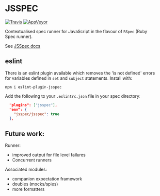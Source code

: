 # JSSPEC
[![Travis](https://img.shields.io/travis/jsspec/jsspec/master.svg?logo=travis&style=for-the-badge)](https://travis-ci.org/jsspec/jsspec)
[![AppVeyor](https://img.shields.io/appveyor/ci/HookyQR/jsspec/master.svg?logo=appveyor&style=for-the-badge)](https://ci.appveyor.com/project/HookyQR/jsspec)

Contextualised spec runner for JavaScript in the flavour of `RSpec` (Ruby Spec runner).

See [JSSpec docs](https://jsspec.github.io/)


## eslint
There is an eslint plugin available which removes the 'is not defined' errors for variables defined in `set` and `subject` statements. Install with:

`npm i eslint-plugin-jsspec`

Add the following to your `.eslintrc.json` file in your spec directory:
```json
  "plugins": ["jsspec"],
  "env": {
    "jsspec/jsspec": true
  },
```

## Future work:
Runner:
* improved output for file level failures
* Concurrent runners

Associated modules:
* companion expectation framework
* doubles (mocks/spies)
* more formatters

